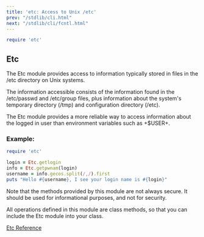 ```yaml
---
title: 'etc: Access to Unix /etc'
prev: "/stdlib/cli.html"
next: "/stdlib/cli/fcntl.html"
---
```



```ruby
require 'etc'
```

## Etc[](#etc)

The Etc module provides access to information typically stored in files
in the /etc directory on Unix systems.

The information accessible consists of the information found in the
/etc/passwd and /etc/group files, plus information about the system's
temporary directory (/tmp) and configuration directory (/etc).

The Etc module provides a more reliable way to access information about
the logged in user than environment variables such as +$USER+.

### Example:[](#example)


```ruby
require 'etc'

login = Etc.getlogin
info = Etc.getpwnam(login)
username = info.gecos.split(/,/).first
puts "Hello #{username}, I see your login name is #{login}"
```

Note that the methods provided by this module are not always secure. It
should be used for informational purposes, and not for security.

All operations defined in this module are class methods, so that you can
include the Etc module into your class.

<a href='https://ruby-doc.org/stdlib-2.6/libdoc/etc/rdoc/Etc.html'
class='ruby-doc remote' target='_blank'>Etc Reference</a>

